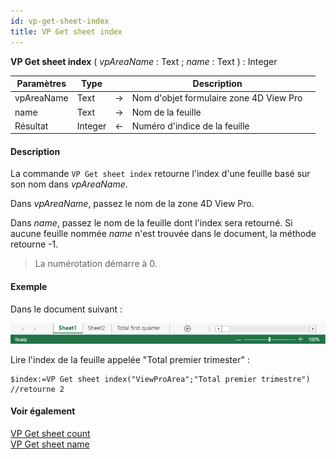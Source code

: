 ```yaml
---
id: vp-get-sheet-index
title: VP Get sheet index
---
```


<!-- REF #_method_.VP Get sheet index.Syntax -->

**VP Get sheet index** ( _vpAreaName_ : Text ; _name_ : Text ) : Integer<!-- END REF -->

<!-- REF #_method_.VP Get sheet index.Params -->

| Paramètres | Type    |                             | Description                             |                  |
| ---------- | ------- | --------------------------- | --------------------------------------- | ---------------- |
| vpAreaName | Text    | ->                          | Nom d'objet formulaire zone 4D View Pro |                  |
| name       | Text    | ->                          | Nom de la feuille                       |                  |
| Résultat   | Integer | <- | Numéro d'indice de la feuille           | <!-- END REF --> |

#### Description

La commande `VP Get sheet index` <!-- REF #_method_.VP Get sheet index.Summary -->retourne l'index d'une feuille basé sur son nom dans _vpAreaName_.<!-- END REF -->

Dans _vpAreaName_, passez le nom de la zone 4D View Pro.

Dans _name_, passez le nom de la feuille dont l'index sera retourné. Si aucune feuille nommée _name_ n'est trouvée dans le document, la méthode retourne -1.

> La numérotation démarre à 0.

#### Exemple

Dans le document suivant :

![](../../assets/en/ViewPro/vp-sheet-index-name.png)

Lire l'index de la feuille appelée "Total premier trimester" :

```4d
$index:=VP Get sheet index("ViewProArea";"Total premier trimestre") //retourne 2
```

#### Voir également

[VP Get sheet count](vp-get-sheet-count.md)<br/>
[VP Get sheet name](vp-get-sheet-name.md)
